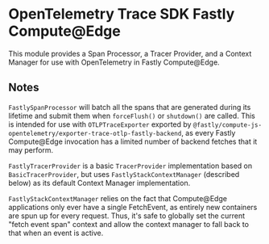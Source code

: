 # OpenTelemetry Trace SDK Fastly Compute@Edge

This module provides a Span Processor, a Tracer Provider, and a Context Manager for use
with OpenTelemetry in Fastly Compute@Edge.

## Notes

`FastlySpanProcessor` will batch all the spans that are generated
during its lifetime and submit them when `forceFlush()` or `shutdown()` are called.
This is intended for use with `OTLPTraceExporter` exported by
`@fastly/compute-js-opentelemetry/exporter-trace-otlp-fastly-backend`, as
every Fastly Compute@Edge invocation has a limited number of backend fetches that
it may perform.

`FastlyTracerProvider` is a basic `TracerProvider` implementation based on
`BasicTracerProvider`, but uses `FastlyStackContextManager` (described below)
as its default Context Manager implementation.

`FastlyStackContextManager` relies on the fact that
Compute@Edge applications only ever have a single FetchEvent, as entirely new
containers are spun up for every request. Thus, it's safe to globally set the
current "fetch event span" context and allow the context manager to fall back to
that when an event is active. 
